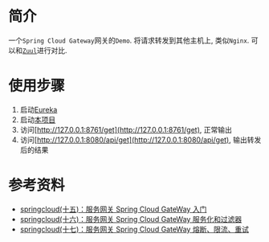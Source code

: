 # 简介
一个`Spring Cloud Gateway`网关的`Demo`. 将请求转发到其他主机上, 类似`Nginx`.
可以和[`Zuul`](../ahao-spring-cloud-zuul)进行对比.

# 使用步骤
1. 启动[Eureka](../ahao-spring-cloud-eureka/src/main/java/com/ahao/spring/cloud/eureka/EurekaApplication.java)
1. 启动[本项目](./src/main/java/com/ahao/spring/cloud/Starter.java)
1. 访问[http://127.0.0.1:8761/get](http://127.0.0.1:8761/get), 正常输出
1. 访问[http://127.0.0.1:8080/api/get](http://127.0.0.1:8080/api/get), 输出转发后的结果

# 参考资料
- [springcloud(十五)：服务网关 Spring Cloud GateWay 入门](http://www.ityouknow.com/springcloud/2018/12/12/spring-cloud-gateway-start.html)
- [springcloud(十六)：服务网关 Spring Cloud GateWay 服务化和过滤器](http://www.ityouknow.com/springcloud/2019/01/19/spring-cloud-gateway-service.html)
- [springcloud(十七)：服务网关 Spring Cloud GateWay 熔断、限流、重试](http://www.ityouknow.com/springcloud/2019/01/26/spring-cloud-gateway-limit.html)
